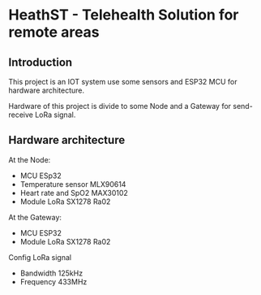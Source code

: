 
# HeathST - Telehealth Solution for remote areas

## Introduction

This project is an IOT system use some sensors and ESP32 MCU for hardware architecture.

Hardware of this project is divide to some Node and a Gateway for send- receive LoRa signal.
## Hardware architecture
At the Node:
- MCU ESp32
- Temperature sensor MLX90614
- Heart rate and SpO2 MAX30102
- Module LoRa SX1278 Ra02

At the Gateway:
- MCU ESP32
- Module LoRa SX1278 Ra02

Config LoRa signal
- Bandwidth 125kHz
- Frequency 433MHz

